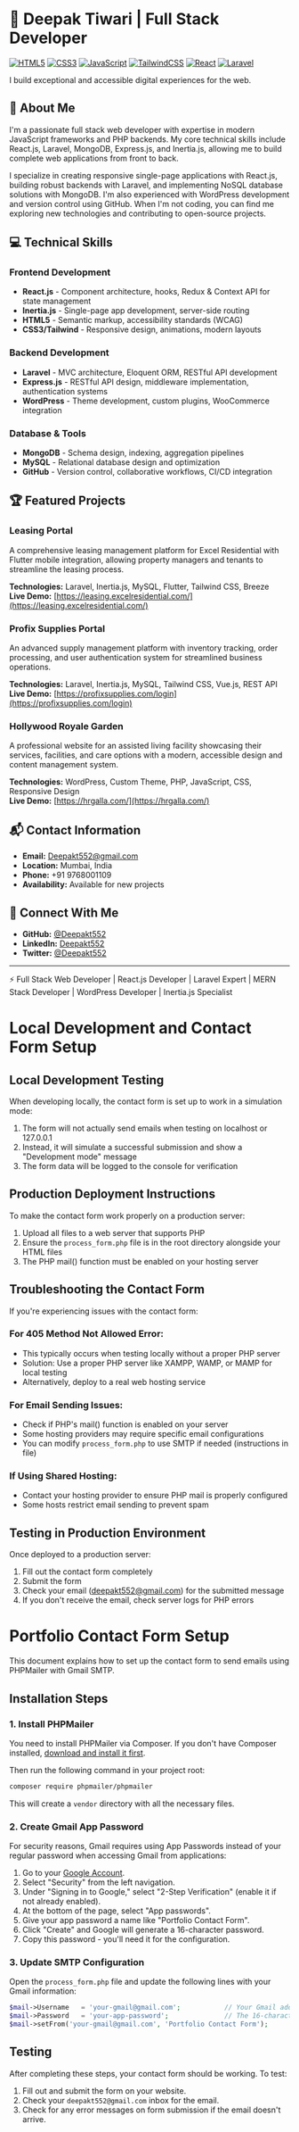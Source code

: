 # 🌟 Deepak Tiwari | Full Stack Developer

[![HTML5](https://img.shields.io/badge/HTML-5-E34F26?logo=html5&logoColor=white)](https://developer.mozilla.org/en-US/docs/Web/HTML)
[![CSS3](https://img.shields.io/badge/CSS-3-1572B6?logo=css3&logoColor=white)](https://developer.mozilla.org/en-US/docs/Web/CSS)
[![JavaScript](https://img.shields.io/badge/JavaScript-ES6-F7DF1E?logo=javascript&logoColor=black)](https://developer.mozilla.org/en-US/docs/Web/JavaScript)
[![TailwindCSS](https://img.shields.io/badge/Tailwind_CSS-38B2AC?logo=tailwind-css&logoColor=white)](https://tailwindcss.com/)
[![React](https://img.shields.io/badge/React-61DAFB?logo=react&logoColor=black)](https://reactjs.org/)
[![Laravel](https://img.shields.io/badge/Laravel-FF2D20?logo=laravel&logoColor=white)](https://laravel.com/)

I build exceptional and accessible digital experiences for the web.

## 🚀 About Me

I'm a passionate full stack web developer with expertise in modern JavaScript frameworks and PHP backends. My core technical skills include React.js, Laravel, MongoDB, Express.js, and Inertia.js, allowing me to build complete web applications from front to back.

I specialize in creating responsive single-page applications with React.js, building robust backends with Laravel, and implementing NoSQL database solutions with MongoDB. I'm also experienced with WordPress development and version control using GitHub. When I'm not coding, you can find me exploring new technologies and contributing to open-source projects.

## 💻 Technical Skills

### Frontend Development
- **React.js** - Component architecture, hooks, Redux & Context API for state management
- **Inertia.js** - Single-page app development, server-side routing
- **HTML5** - Semantic markup, accessibility standards (WCAG)
- **CSS3/Tailwind** - Responsive design, animations, modern layouts

### Backend Development
- **Laravel** - MVC architecture, Eloquent ORM, RESTful API development
- **Express.js** - RESTful API design, middleware implementation, authentication systems
- **WordPress** - Theme development, custom plugins, WooCommerce integration

### Database & Tools
- **MongoDB** - Schema design, indexing, aggregation pipelines
- **MySQL** - Relational database design and optimization
- **GitHub** - Version control, collaborative workflows, CI/CD integration

## 🏆 Featured Projects

### Leasing Portal
A comprehensive leasing management platform for Excel Residential with Flutter mobile integration, allowing property managers and tenants to streamline the leasing process.

**Technologies:** Laravel, Inertia.js, MySQL, Flutter, Tailwind CSS, Breeze  
**Live Demo:** [https://leasing.excelresidential.com/](https://leasing.excelresidential.com/)

### Profix Supplies Portal
An advanced supply management platform with inventory tracking, order processing, and user authentication system for streamlined business operations.

**Technologies:** Laravel, Inertia.js, MySQL, Tailwind CSS, Vue.js, REST API  
**Live Demo:** [https://profixsupplies.com/login](https://profixsupplies.com/login)

### Hollywood Royale Garden
A professional website for an assisted living facility showcasing their services, facilities, and care options with a modern, accessible design and content management system.

**Technologies:** WordPress, Custom Theme, PHP, JavaScript, CSS, Responsive Design  
**Live Demo:** [https://hrgalla.com/](https://hrgalla.com/)

## 📬 Contact Information

- **Email:** Deepakt552@gmail.com
- **Location:** Mumbai, India
- **Phone:** +91 9768001109
- **Availability:** Available for new projects

## 🔗 Connect With Me

- **GitHub:** [@Deepakt552](https://github.com/Deepakt552)
- **LinkedIn:** [Deepakt552](https://linkedin.com/in/Deepakt552)
- **Twitter:** [@Deepakt552](https://twitter.com/Deepakt552)

---

⚡ Full Stack Web Developer | React.js Developer | Laravel Expert | MERN Stack Developer | WordPress Developer | Inertia.js Specialist

# Local Development and Contact Form Setup

## Local Development Testing

When developing locally, the contact form is set up to work in a simulation mode:

1. The form will not actually send emails when testing on localhost or 127.0.0.1
2. Instead, it will simulate a successful submission and show a "Development mode" message
3. The form data will be logged to the console for verification

## Production Deployment Instructions

To make the contact form work properly on a production server:

1. Upload all files to a web server that supports PHP
2. Ensure the `process_form.php` file is in the root directory alongside your HTML files
3. The PHP mail() function must be enabled on your hosting server

## Troubleshooting the Contact Form

If you're experiencing issues with the contact form:

### For 405 Method Not Allowed Error:
- This typically occurs when testing locally without a proper PHP server
- Solution: Use a proper PHP server like XAMPP, WAMP, or MAMP for local testing
- Alternatively, deploy to a real web hosting service

### For Email Sending Issues:
- Check if PHP's mail() function is enabled on your server
- Some hosting providers may require specific email configurations
- You can modify `process_form.php` to use SMTP if needed (instructions in file)

### If Using Shared Hosting:
- Contact your hosting provider to ensure PHP mail is properly configured
- Some hosts restrict email sending to prevent spam

## Testing in Production Environment

Once deployed to a production server:
1. Fill out the contact form completely
2. Submit the form
3. Check your email (deepakt552@gmail.com) for the submitted message
4. If you don't receive the email, check server logs for PHP errors

# Portfolio Contact Form Setup

This document explains how to set up the contact form to send emails using PHPMailer with Gmail SMTP.

## Installation Steps

### 1. Install PHPMailer

You need to install PHPMailer via Composer. If you don't have Composer installed, [download and install it first](https://getcomposer.org/download/).

Then run the following command in your project root:

```bash
composer require phpmailer/phpmailer
```

This will create a `vendor` directory with all the necessary files.

### 2. Create Gmail App Password

For security reasons, Gmail requires using App Passwords instead of your regular password when accessing Gmail from applications:

1. Go to your [Google Account](https://myaccount.google.com/).
2. Select "Security" from the left navigation.
3. Under "Signing in to Google," select "2-Step Verification" (enable it if not already enabled).
4. At the bottom of the page, select "App passwords".
5. Give your app password a name like "Portfolio Contact Form".
6. Click "Create" and Google will generate a 16-character password.
7. Copy this password - you'll need it for the configuration.

### 3. Update SMTP Configuration

Open the `process_form.php` file and update the following lines with your Gmail information:

```php
$mail->Username   = 'your-gmail@gmail.com';           // Your Gmail address
$mail->Password   = 'your-app-password';              // The 16-character app password
$mail->setFrom('your-gmail@gmail.com', 'Portfolio Contact Form');
```

## Testing

After completing these steps, your contact form should be working. To test:

1. Fill out and submit the form on your website.
2. Check your `deepakt552@gmail.com` inbox for the email.
3. Check for any error messages on form submission if the email doesn't arrive. 